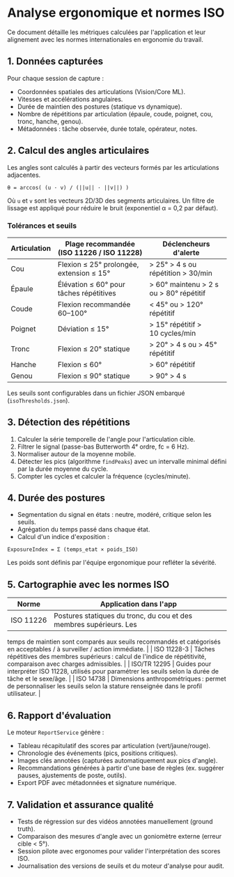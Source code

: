 # Analyse ergonomique et normes ISO

Ce document détaille les métriques calculées par l'application et leur
alignement avec les normes internationales en ergonomie du travail.

## 1. Données capturées

Pour chaque session de capture :

* Coordonnées spatiales des articulations (Vision/Core ML).
* Vitesses et accélérations angulaires.
* Durée de maintien des postures (statique vs dynamique).
* Nombre de répétitions par articulation (épaule, coude, poignet, cou, tronc,
  hanche, genou).
* Métadonnées : tâche observée, durée totale, opérateur, notes.

## 2. Calcul des angles articulaires

Les angles sont calculés à partir des vecteurs formés par les articulations
adjacentes.

```
θ = arccos( (u · v) / (||u|| · ||v||) )
```

Où `u` et `v` sont les vecteurs 2D/3D des segments articulaires. Un filtre de
lissage est appliqué pour réduire le bruit (exponentiel α = 0,2 par défaut).

### Tolérances et seuils

| Articulation | Plage recommandée (ISO 11226 / ISO 11228) | Déclencheurs d'alerte |
| --- | --- | --- |
| Cou | Flexion ≤ 25° prolongée, extension ≤ 15° | > 25° > 4 s ou répétition > 30/min |
| Épaule | Élévation ≤ 60° pour tâches répétitives | > 60° maintenu > 2 s ou > 80° répétitif |
| Coude | Flexion recommandée 60–100° | < 45° ou > 120° répétitif |
| Poignet | Déviation ≤ 15° | > 15° répétitif > 10 cycles/min |
| Tronc | Flexion ≤ 20° statique | > 20° > 4 s ou > 45° répétitif |
| Hanche | Flexion ≤ 60° | > 60° répétitif |
| Genou | Flexion ≤ 90° statique | > 90° > 4 s |

Les seuils sont configurables dans un fichier JSON embarqué (`isoThresholds.json`).

## 3. Détection des répétitions

1. Calculer la série temporelle de l'angle pour l'articulation cible.
2. Filtrer le signal (passe-bas Butterworth 4ᵉ ordre, fc = 6 Hz).
3. Normaliser autour de la moyenne mobile.
4. Détecter les pics (algorithme `findPeaks`) avec un intervalle minimal défini
   par la durée moyenne du cycle.
5. Compter les cycles et calculer la fréquence (cycles/minute).

## 4. Durée des postures

* Segmentation du signal en états : neutre, modéré, critique selon les seuils.
* Agrégation du temps passé dans chaque état.
* Calcul d'un indice d'exposition :

```
ExposureIndex = Σ (temps_etat × poids_ISO)
```

Les poids sont définis par l'équipe ergonomique pour refléter la sévérité.

## 5. Cartographie avec les normes ISO

| Norme | Application dans l'app |
| --- | --- |
| ISO 11226 | Postures statiques du tronc, du cou et des membres supérieurs. Les
  temps de maintien sont comparés aux seuils recommandés et catégorisés en
  acceptables / à surveiller / action immédiate. |
| ISO 11228-3 | Tâches répétitives des membres supérieurs : calcul de l'indice de
  répétitivité, comparaison avec charges admissibles. |
| ISO/TR 12295 | Guides pour interpréter ISO 11228, utilisés pour paramétrer les
  seuils selon la durée de tâche et le sexe/âge. |
| ISO 14738 | Dimensions anthropométriques : permet de personnaliser les seuils
  selon la stature renseignée dans le profil utilisateur. |

## 6. Rapport d'évaluation

Le moteur `ReportService` génère :

* Tableau récapitulatif des scores par articulation (vert/jaune/rouge).
* Chronologie des événements (pics, positions critiques).
* Images clés annotées (capturées automatiquement aux pics d'angle).
* Recommandations générées à partir d'une base de règles (ex. suggérer pauses,
  ajustements de poste, outils).
* Export PDF avec métadonnées et signature numérique.

## 7. Validation et assurance qualité

* Tests de régression sur des vidéos annotées manuellement (ground truth).
* Comparaison des mesures d'angle avec un goniomètre externe (erreur cible < 5°).
* Session pilote avec ergonomes pour valider l'interprétation des scores ISO.
* Journalisation des versions de seuils et du moteur d'analyse pour audit.

